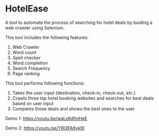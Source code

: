 # HotelEase
A tool to automate the process of searching for hotel deals by buiding a web crawler using Selenium.

This tool includes the following features: 
1. Web Crawler
2. Word count
3. Spell checker
4. Word completion
5. Search Frequency
6. Page ranking

This tool performs following functions:
1. Takes the user input (destination, check-in, check-out, etc.)
2. Crawls three top hotel booking websites and searches for best deals based on user input
3. Compares those deals and shows the best ones to the user

Demo 1: https://youtu.be/waLvKdfmHeE

Demo 2: https://youtu.be/YRl3FA9yk9I

